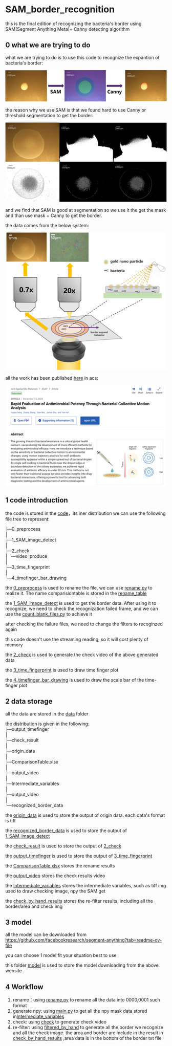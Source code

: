 # SAM_border_recognition
 this is the final edition of recognizing the bacteria's border using SAM(Segment Anything Meta)+ Canny detecting algorithm

## 0 what we are trying to do

what we are trying to do is to use this code to recognize the expantion of bacteria's border:  

![image-20241220140903840](./README.assets/image-20241220140903840.png)

the reason why we use SAM is that we found hard to use Canny or threshold segmentation to get the border:  

![image-20241220141026235](./README.assets/image-20241220141026235.png)

and we find that SAM is good at segmentation so we use it the get the mask and than use mask + Canny to get the border.  



the data comes from the below system:  

![image-20241220141801472](./README.assets/image-20241220141801472.png)

all the work has been published [here](https://pubs.acs.org/doi/10.1021/acsabm.4c01442) in acs:  

![image-20241220142117118](./README.assets/image-20241220142117118.png)

## 1 code introduction

the code is stored in the [code](./code)，its iner distribution we can use the following file tree to represent:

├─0_preprocess  
│   
├─1_SAM_image_detect  
│  
├─2_check  
│  └─video_produce  
│       
├─3_time_fingerprint  
│    
└─4_timefinger_bar_drawing  

the [0_preprocess](./data/0_preprocess) is used to rename the file, we can use [rename.py](./code/0_preprocess/rename.py) to realize it. The name comparisiontable is stored in the [rename_table](./data/ComparisionTable.xlsx)

the [1_SAM_image_detect](./code/1_SAM_image_detect) is used to get the border data. After using it to recognize, we need to check the recognization failed frame, and we can use the [count_blank_files.py](./code/0_preprocess/count_blank_files.py) to achieve it

after checking the failure files, we need to change the filters to recoginzed again

this code doesn't use the streaming reading, so it will cost plenty of memory

the [2_check](./code/2_check) is used to generate the check video of the above generated data

the [3_time_fingerprint](./code/3_time_fingerprint) is used to draw time finger plot

the [4_timefinger_bar_drawing](./code/4_timefinger_bar_drawing) is used to draw the scale bar of the time-finger plot

## 2 data storage

all the data are stored in the [data](./data) folder  

the distribution is given in the following:  
├─output_timefinger  
│  
├─check_result  
│  
├─origin_data  
│  
├─ComparisonTable.xlsx  
│    
├─output_video  
│    
├─Intermediate_variables  
│    
├─output_video  
│    
└─recognized_border_data  

the [origin_data](./data/origin_data)  is used to store the output of origin data. each data's format is tiff  

the [recognized_border_data](./data/recognized_border_data) is used to store the output of [1_SAM_image_detect](./code/1_SAM_image_detect)   

the [check_result](./data/check_result) is used to store the output of [2_check ](./code/2_check) 

the [output_timefinger](./data/output_timefinger) is used to store the output of [3_time_fingerprint](./code/3_time_fingerprint)  

the [ComparisonTable.xlsx](./data\ComparisonTable.xlsx) stores the rename results

the [output_video](./data\output_video) stores the check results video

the [Intermediate_variables](./data\Intermediate_variables) stores the intermediate variables, such as tiff img used to draw checking image, npy the SAM get

the [check_by_hand_results](./data\check_by_hand_results) stores the re-filter results, including all the border/area and check img

## 3 model

all the model can be downloaded from https://github.com/facebookresearch/segment-anything?tab=readme-ov-file  

you can choose 1 model fit your situation best to use  

this folder [model](./model) is used to store the model downloading from the  above website  

## 4 Workflow

1. rename：using [rename.py](./code/0_preprocess/rename.py) to rename all the data into 0000,0001 such format  
2. generate npy: using [main.py](./code/1_SAM_image_detect/main.py) to get all the npy mask data stored in[Intermediate_variables](./data\Intermediate_variables)  
3. check: using [check](./code/2_check) to generate check video  
4. re-filter: using [filtered_by_hand](./code\filter_by_hand) to generate all the border we recognize and all the check image. the area and border are include in the result in [check_by_hand_results](./data\check_by_hand_results) ,area data is in the bottom of the border txt file  

